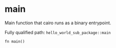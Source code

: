 # main

Main function that cairo runs as a binary entrypoint.

Fully qualified path: `hello_world_sub_package::main`

```cairo
fn main()
```

